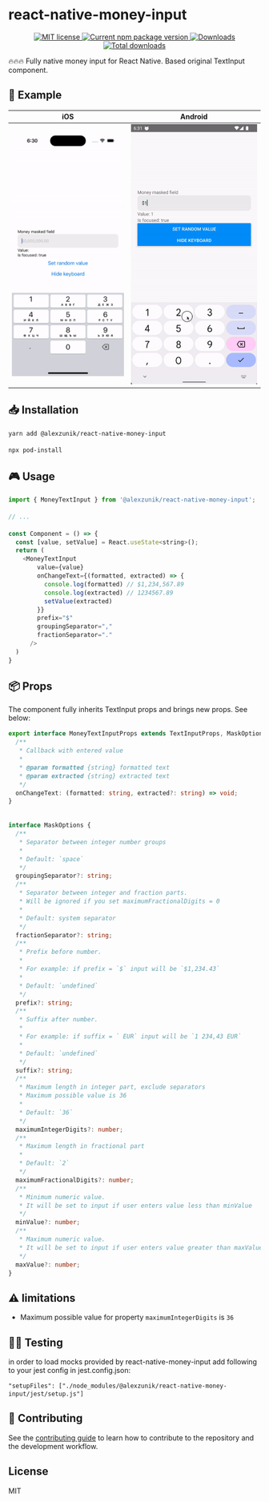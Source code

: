 # react-native-money-input

<p align="center">
  <a href="https://opensource.org/licenses/MIT">
    <img src="https://img.shields.io/badge/license-MIT-blue.svg" alt="MIT license" />
  </a>
  <a href="https://npmjs.org/package/@alexzunik/react-native-money-input">
    <img src="http://img.shields.io/npm/v/@alexzunik/react-native-money-input.svg" alt="Current npm package version" />
  </a>
  <a href="https://npmjs.org/package/@alexzunik/react-native-money-input">
    <img src="http://img.shields.io/npm/dm/@alexzunik/react-native-money-input.svg" alt="Downloads" />
  </a>
  <a href="https://npmjs.org/package/@alexzunik/react-native-money-input">
    <img src="http://img.shields.io/npm/dt/@alexzunik/react-native-money-input.svg?label=total%20downloads" alt="Total downloads" />
  </a>
</p>

🔥🔥🔥 Fully native money input for React Native. Based original TextInput component.

## 🚀 Example

|iOS|Android|
|-|-|
| ![iOS Demo](https://raw.githubusercontent.com/AleksandrNikolaevich/react-native-money-input/master/assets/ios.gif) | ![Android Demo](https://raw.githubusercontent.com/AleksandrNikolaevich/react-native-money-input/master/assets/android.gif) |




## 📥 Installation

```sh
yarn add @alexzunik/react-native-money-input

npx pod-install
```

## 🎮 Usage

```js
import { MoneyTextInput } from '@alexzunik/react-native-money-input';

// ...

const Component = () => {
  const [value, setValue] = React.useState<string>();
  return (
    <MoneyTextInput
        value={value}
        onChangeText={(formatted, extracted) => {
          console.log(formatted) // $1,234,567.89
          console.log(extracted) // 1234567.89
          setValue(extracted)
        }}
        prefix="$"
        groupingSeparator=","
        fractionSeparator="."
      />
  )
}
```


## 📦 Props

The component fully inherits TextInput props and brings new props. See below:

```ts
export interface MoneyTextInputProps extends TextInputProps, MaskOptions {
  /**
   * Callback with entered value
   *
   * @param formatted {string} formatted text
   * @param extracted {string} extracted text
   */
  onChangeText: (formatted: string, extracted?: string) => void;
}
```

```ts

interface MaskOptions {
  /**
   * Separator between integer number groups
   *
   * Default: `space`
   */
  groupingSeparator?: string;
  /**
   * Separator between integer and fraction parts.
   * Will be ignored if you set maximumFractionalDigits = 0
   *
   * Default: system separator
   */
  fractionSeparator?: string;
  /**
   * Prefix before number.
   *
   * For example: if prefix = `$` input will be `$1,234.43`
   *
   * Default: `undefined`
   */
  prefix?: string;
  /**
   * Suffix after number.
   *
   * For example: if suffix = ` EUR` input will be `1 234,43 EUR`
   *
   * Default: `undefined`
   */
  suffix?: string;
  /**
   * Maximum length in integer part, exclude separators
   * Maximum possible value is 36
   *
   * Default: `36`
   */
  maximumIntegerDigits?: number;
  /**
   * Maximum length in fractional part
   *
   * Default: `2`
   */
  maximumFractionalDigits?: number;
  /**
   * Minimum numeric value.
   * It will be set to input if user enters value less than minValue
   */
  minValue?: number;
  /**
   * Maximum numeric value.
   * It will be set to input if user enters value greater than maxValue
   */
  maxValue?: number;
}
```

## ⚠️ limitations

- Maximum possible value for property `maximumIntegerDigits` is `36`

## 👨‍🔧 Testing

in order to load mocks provided by react-native-money-input add following to your jest config in jest.config.json:

```
"setupFiles": ["./node_modules/@alexzunik/react-native-money-input/jest/setup.js"]
```

## 🤝 Contributing

See the [contributing guide](CONTRIBUTING.md) to learn how to contribute to the repository and the development workflow.

## License

MIT
